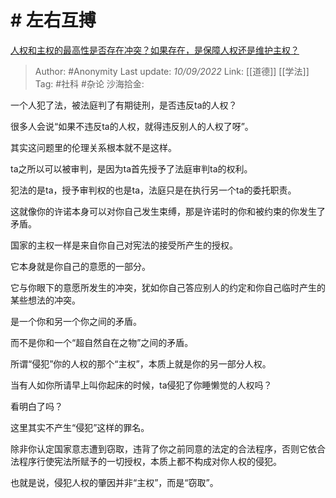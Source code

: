 # # 左右互搏
[人权和主权的最高性是否存在冲突？如果存在，是保障人权还是维护主权？](https://www.zhihu.com/question/298054690/answer/2661678427)

> Author: #Anonymity
> Last update: *10/09/2022*
> Link: [[道德]] [[学法]]
> Tag: #社科 #杂论
> 沙海拾金:

一个人犯了法，被法庭判了有期徒刑，是否违反ta的人权？

很多人会说“如果不违反ta的人权，就得违反别人的人权了呀”。

其实这问题里的伦理关系根本就不是这样。

ta之所以可以被审判，是因为ta首先授予了法庭审判ta的权利。

犯法的是ta，授予审判权的也是ta，法庭只是在执行另一个ta的委托职责。

这就像你的许诺本身可以对你自己发生束缚，那是许诺时的你和被约束的你发生了矛盾。

国家的主权一样是来自你自己对宪法的接受所产生的授权。

它本身就是你自己的意愿的一部分。

它与你眼下的意愿所发生的冲突，犹如你自己答应别人的约定和你自己临时产生的某些想法的冲突。

是一个你和另一个你之间的矛盾。

而不是你和一个“超自然自在之物”之间的矛盾。

所谓“侵犯”你的人权的那个“主权”，本质上就是你的另一部分人权。

当有人如你所请早上叫你起床的时候，ta侵犯了你睡懒觉的人权吗？

看明白了吗？

这里其实不产生“侵犯”这样的罪名。

除非你认定国家意志遭到窃取，违背了你之前同意的法定的合法程序，否则它依合法程序行使宪法所赋予的一切授权，本质上都不构成对你人权的侵犯。

也就是说，侵犯人权的肇因并非“主权”，而是“窃取”。
